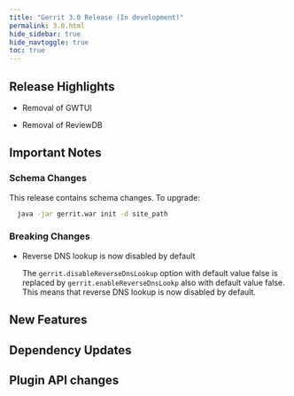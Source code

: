 ```yaml
---
title: "Gerrit 3.0 Release (In development)"
permalink: 3.0.html
hide_sidebar: true
hide_navtoggle: true
toc: true
---
```


## Release Highlights

* Removal of GWTUI

* Removal of ReviewDB

## Important Notes

### Schema Changes

This release contains schema changes. To upgrade:

``` sh
  java -jar gerrit.war init -d site_path
```

### Breaking Changes

* Reverse DNS lookup is now disabled by default

  The `gerrit.disableReverseDnsLookup` option with default value false is replaced
  by `gerrit.enableReverseDnsLookp` also with default value false. This means that
  reverse DNS lookup is now disabled by default.

## New Features

## Dependency Updates

## Plugin API changes
